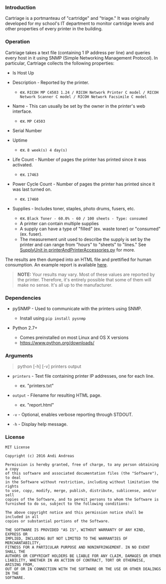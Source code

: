 ### Introduction

Cartriage is a portmanteau of "cartridge" and "triage." It was originally developed for my school's IT department to monitor cartridge levels and other properties of every printer in the building.

### Operation

Cartriage takes a text file (containing 1 IP address per line) and queries every host in it using SNMP (Simple Networking Management Protocol). In particular, Cartriage collects the following properties:

* Is Host Up

* Description - Reported by the printer.
	* ex. `RICOH MP C4503 1.24 / RICOH Network Printer C model / RICOH Network Scanner C model / RICOH Network Facsimile C model`

* Name - This can usually be set by the owner in the printer's web interface.
	* ex. `MP C4503`

* Serial Number

* Uptime
	* ex. `8 week(s) 4 day(s)`

* Life Count - Number of pages the printer has printed since it was activated.
	* ex. `17463`

* Power Cycle Count - Number of pages the printer has printed since it was last turned on.
	* ex. `17460`

* Supplies - Includes toner, staples, photo drums, fusers, etc.
	* ex. `Black Toner - 60.0% - 60 / 100 sheets - Type: consumed`
	* A printer can contain multiple supplies
	* A supply can have a type of "filled" (ex. waste toner) or "consumed" (ex. fuser).
	* The measurement unit used to describe the supply is set by the printer and can range from "hours" to "sheets" to "lines." See [SupplyUnit in printerAndPrinterAccessories.py](https://github.com/Nexuist/Cartriage/blob/master/src/printerAndPrinterAccessories.py#L22-L38) for more.

The results are then dumped into an HTML file and prettified for human consumption. An example report is available [here](http://htmlpreview.github.io/?https://github.com/Nexuist/Cartriage/blob/master/example.html).

> **NOTE:** Your results may vary. Most of these values are reported by the printer. Therefore, it's entirely possible that some of them will make no sense. It's all up to the manufacturer.

### Dependencies

* pySNMP - Used to communicate with the printers using SNMP.
	* Install using `pip install pysnmp`

* Python 2.7+
	* Comes preinstalled on most Linux and OS X versions
	* https://www.python.org/downloads/

### Arguments

> python [-h] [-v] printers output

* `printers` - Text file containing printer IP addresses, one for each line.
	* ex. "printers.txt"

* `output` - Filename for resulting HTML page.
	* ex. "report.html"

* `-v` - Optional, enables verbose reporting through STDOUT.

* `-h` - Display help message.

### License

```
MIT License

Copyright (c) 2016 Andi Andreas

Permission is hereby granted, free of charge, to any person obtaining a copy
of this software and associated documentation files (the "Software"), to deal
in the Software without restriction, including without limitation the rights
to use, copy, modify, merge, publish, distribute, sublicense, and/or sell
copies of the Software, and to permit persons to whom the Software is
furnished to do so, subject to the following conditions:

The above copyright notice and this permission notice shall be included in all
copies or substantial portions of the Software.

THE SOFTWARE IS PROVIDED "AS IS", WITHOUT WARRANTY OF ANY KIND, EXPRESS OR
IMPLIED, INCLUDING BUT NOT LIMITED TO THE WARRANTIES OF MERCHANTABILITY,
FITNESS FOR A PARTICULAR PURPOSE AND NONINFRINGEMENT. IN NO EVENT SHALL THE
AUTHORS OR COPYRIGHT HOLDERS BE LIABLE FOR ANY CLAIM, DAMAGES OR OTHER
LIABILITY, WHETHER IN AN ACTION OF CONTRACT, TORT OR OTHERWISE, ARISING FROM,
OUT OF OR IN CONNECTION WITH THE SOFTWARE OR THE USE OR OTHER DEALINGS IN THE
SOFTWARE.
```
